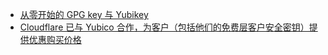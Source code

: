 - [从零开始的 GPG key 与 Yubikey](https://github.com/The-Orizon/YubiKeyUserGroup/blob/master/2017-07-02-yubikey-and-gpg-card-from-scratch.md)
- [Cloudflare 已与 Yubico 合作，为客户（包括他们的免费层客户安全密钥）提供优惠购买价格](https://www.reddit.com/r/yubikey/comments/xrcly7/cloudflare_deal_for_1011_keys/)